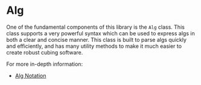 # Alg

One of the fundamental components of this library is the `Alg` class. This class supports a very powerful syntax which can be used to express algs in both a clear and concise manner. This class is built to parse algs quickly and efficiently, and has many utility methods to make it much easier to create robust cubing software.

For more in-depth information:
- [Alg Notation](./notation)